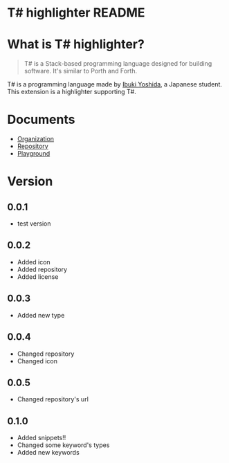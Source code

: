 # T# highlighter README

# What is T# highlighter?

> T# is a Stack-based programming language designed for building software. It's similar to Porth and Forth.

T# is a programming language made by <a href="https://github.com/ibukiyoshidaa">Ibuki Yoshida</a>, a Japanese student. This extension is a highlighter supporting T#.

# Documents

- <a href="https://github.com/Tsharp-lang">Organization</a>
- <a href="https://github.com/Tsharp-lang/Tsharp">Repository</a>
- <a href="https://tsharpplayground.herokuapp.com">Playground</a>

# Version

## 0.0.1

- test version

## 0.0.2

- Added icon
- Added repository
- Added license

## 0.0.3

- Added new type

## 0.0.4

- Changed repository
- Changed icon

## 0.0.5

- Changed repository's url

## 0.1.0

- Added snippets!!
- Changed some keyword's types
- Added new keywords
